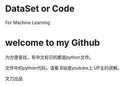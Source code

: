 # DataSet or Code
For Machine Learning
# welcome to my Github

为方便查找，有中文标识的都是python文件。

文件中的python代码，请看 B站或youtube上 UP主的讲解。

文刀出品
